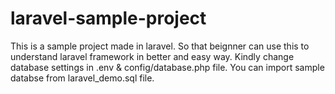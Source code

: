 # laravel-sample-project
This is a sample project made in laravel. So that beignner can use this to understand laravel framework in better and easy way.
Kindly change database settings in .env & config/database.php file.
You can import sample databse from laravel_demo.sql file.

